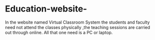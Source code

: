 # Education-website-
In the website named Virtual Classroom System the students and faculty need not attend the classes physically ,the teaching sessions are carried out through online. All that one need is a PC or laptop. 
